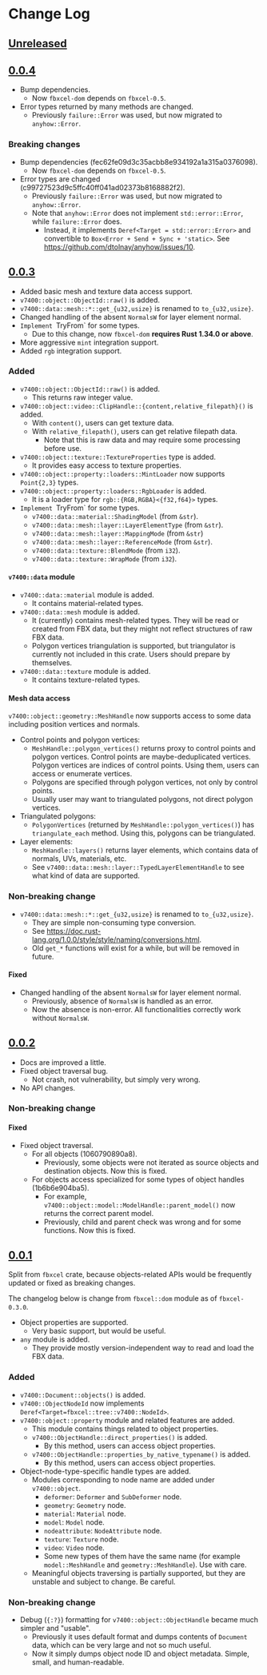 # Change Log

## [Unreleased]

## [0.0.4]

* Bump dependencies.
    + Now `fbxcel-dom` depends on `fbxcel-0.5`.
* Error types returned by many methods are changed.
    + Previously `failure::Error` was used, but now migrated to `anyhow::Error`.

### Breaking changes
* Bump dependencies (fec62fe09d3c35acbb8e934192a1a315a0376098).
    + Now `fbxcel-dom` depends on `fbxcel-0.5`.
* Error types are changed (c99727523d9c5ffc40ff041ad02373b8168882f2).
    + Previously `failure::Error` was used, but now migrated to `anyhow::Error`.
    + Note that `anyhow::Error` does not implement `std::error::Error`, while `failure::Error` does.
        - Instead, it implements `Deref<Target = std::error::Error>` and convertible to
          `Box<Error + Send + Sync + 'static>`.
          See <https://github.com/dtolnay/anyhow/issues/10>.

## [0.0.3]
* Added basic mesh and texture data access support.
* `v7400::object::ObjectId::raw()` is added.
* `v7400::data::mesh::*::get_{u32,usize}` is renamed to `to_{u32,usize}`.
* Changed handling of the absent `NormalsW` for layer element normal.
* `Implement `TryFrom` for some types.
    + Due to this change, now `fbxcel-dom` **requires Rust 1.34.0 or above**.
* More aggressive `mint` integration support.
* Added `rgb` integration support.

### Added
* `v7400::object::ObjectId::raw()` is added.
    + This returns raw integer value.
* `v7400::object::video::ClipHandle::{content,relative_filepath}()` is added.
    + With `content()`, users can get texture data.
    + With `relative_filepath()`, users can get relative filepath data.
        - Note that this is raw data and may require some processing before use.
* `v7400::object::texture::TextureProperties` type is added.
    + It provides easy access to texture properties.
* `v7400::object::property::loaders::MintLoader` now supports `Point{2,3}`
  types.
* `v7400::object::property::loaders::RgbLoader` is added.
    + It is a loader type for `rgb::{RGB,RGBA}<{f32,f64}>` types.
* `Implement `TryFrom` for some types.
    + `v7400::data::material::ShadingModel` (from `&str`).
    + `v7400::data::mesh::layer::LayerElementType` (from `&str`).
    + `v7400::data::mesh::layer::MappingMode` (from `&str`)
    + `v7400::data::mesh::layer::ReferenceMode` (from `&str`).
    + `v7400::data::texture::BlendMode` (from `i32`).
    + `v7400::data::texture::WrapMode` (from `i32`).

#### `v7400::data` module
* `v7400::data::material` module is added.
    + It contains material-related types.
* `v7400::data::mesh` module is added.
    + It (currently) contains mesh-related types.
      They will be read or created from FBX data, but they might not reflect
      structures of raw FBX data.
    + Polygon vertices triangulation is supported, but triangulator is currently
      not included in this crate.
      Users should prepare by themselves.
* `v7400::data::texture` module is added.
    + It contains texture-related types.

#### Mesh data access
`v7400::object::geometry::MeshHandle` now supports access to some data including
position vertices and normals.

* Control points and polygon vertices:
    + `MeshHandle::polygon_vertices()` returns proxy to control points and
      polygon vertices.
      Control points are maybe-deduplicated vertices.
      Polygon vertices are indices of control points.
      Using them, users can access or enumerate vertices.
    + Polygons are specified through polygon vertices, not only by control
      points.
    + Usually user may want to triangulated polygons, not direct polygon
      vertices.
* Triangulated polygons:
    + `PolygonVertices` (returned by `MeshHandle::polygon_vertices()`) has
      `triangulate_each` method.
      Using this, polygons can be triangulated.
* Layer elements:
    + `MeshHandle::layers()` returns layer elements, which contains data of
      normals, UVs, materials, etc.
    + See `v7400::data::mesh::layer::TypedLayerElementHandle` to see what kind
      of data are supported.

### Non-breaking change
* `v7400::data::mesh::*::get_{u32,usize}` is renamed to `to_{u32,usize}`.
    + They are simple non-consuming type conversion.
    + See <https://doc.rust-lang.org/1.0.0/style/style/naming/conversions.html>.
    + Old `get_*` functions will exist for a while, but will be removed in
      future.

#### Fixed
* Changed handling of the absent `NormalsW` for layer element normal.
    + Previously, absence of `NormalsW` is handled as an error.
    + Now the absence is non-error.
      All functionalities correctly work without `NormalsW`.

## [0.0.2]

* Docs are improved a little.
* Fixed object traversal bug.
    + Not crash, not vulnerability, but simply very wrong.
* No API changes.

### Non-breaking change
#### Fixed
* Fixed object traversal.
    + For all objects (1060790890a8).
        * Previously, some objects were not iterated as source objects and
          destination objects.
          Now this is fixed.
    + For objects access specialized for some types of object handles (1b6b6e904ba5).
        * For example, `v7400::object::model::ModelHandle::parent_model()` now
          returns the correct parent model.
        * Previously, child and parent check was wrong and for some functions.
          Now this is fixed.

## [0.0.1]

Split from `fbxcel` crate, because objects-related APIs would be frequently
updated or fixed as breaking changes.

The changelog below is change from `fbxcel::dom` module as of `fbxcel-0.3.0`.

* Object properties are supported.
    + Very basic support, but would be useful.
* `any` module is added.
    + They provide mostly version-independent way to read and load the FBX data.

### Added
* `v7400::Document::objects()` is added.
* `v7400::ObjectNodeId` now implements
  `Deref<Target=fbxcel::tree::v7400::NodeId>`.
* `v7400::object::property` module and related features are added.
    + This module contains things related to object properties.
    + `v7400::ObjectHandle::direct_properties()` is added.
        * By this method, users can access object properties.
    + `v7400::ObjectHandle::properties_by_native_typename()` is added.
        * By this method, users can access object properties.
* Object-node-type-specific handle types are added.
    + Modules corresponding to node name are added under `v7400::object`.
        * `deformer`: `Deformer` and `SubDeformer` node.
        * `geometry`: `Geometry` node.
        * `material`: `Material` node.
        * `model`: `Model` node.
        * `nodeattribute`: `NodeAttribute` node.
        * `texture`: `Texture` node.
        * `video`: `Video` node.
        * Some new types of them have the same name (for example
          `model::MeshHandle` and `geometry::MeshHandle`).
          Use with care.
    + Meaningful objects traversing is partially supported, but they are
      unstable and subject to change.
      Be careful.

### Non-breaking change
* Debug (`{:?}`) formatting for `v7400::object::ObjectHandle` became much
  simpler and "usable".
    + Previously it uses default format and dumps contents of `Document` data,
      which can be very large and not so much useful.
    + Now it simply dumps object node ID and object metadata.
      Simple, small, and human-readable.

[Unreleased]: <https://github.com/lo48576/fbxcel/compare/v0.0.4...develop>
[0.0.4]: <https://github.com/lo48576/fbxcel/releases/tag/v0.0.4>
[0.0.3]: <https://github.com/lo48576/fbxcel/releases/tag/v0.0.3>
[0.0.2]: <https://github.com/lo48576/fbxcel/releases/tag/v0.0.2>
[0.0.1]: <https://github.com/lo48576/fbxcel/releases/tag/v0.0.1>
